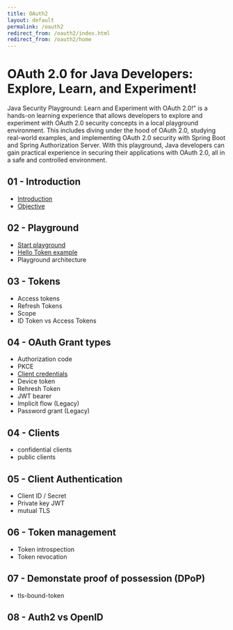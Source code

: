 ```yaml
---
title: OAuth2
layout: default
permalink: /oauth2
redirect_from: /oauth2/index.html
redirect_from: /oauth2/home
---
```



# OAuth 2.0 for Java Developers: Explore, Learn, and Experiment!
Java Security Playground: Learn and Experiment with OAuth 2.0!" is a hands-on learning experience that allows developers to explore and experiment with OAuth 2.0 security concepts in a local playground environment. This includes diving under the hood of OAuth 2.0, studying real-world examples, and implementing OAuth 2.0 security with Spring Boot and Spring Authorization Server. With this playground, Java developers can gain practical experience in securing their applications with OAuth 2.0, all in a safe and controlled environment.

## 01 - Introduction
  - [Introduction](/oauth2/1-1-intro)
  - [Objective](/oauth2/1-2-objective)


## 02 - Playground
  - [Start playground](/oauth2/2-1-playground)
  - [Hello Token example](/oauth2/2-2-hello-token)
  - Playground architecture
  

## 03 - Tokens
 - Access tokens
 - Refresh Tokens
 - Scope
 - ID Token vs Access Tokens


## 04 - OAuth Grant types
 - Authorization code
 - PKCE
 - [Client credentials](/oauth2/4-3-client-credentials)
 - Device token
 - Rehresh Token
 - JWT bearer
 - Implicit flow (Legacy)
 - Password grant (Legacy)


## 04 - Clients
 - confidential clients
 - public clients


## 05 - Client Authentication
 - Client ID / Secret
 - Private key JWT
 - mutual TLS
 

## 06 - Token management
 - Token introspection
 - Token revocation


## 07 - Demonstate proof of possession (DPoP)
 - tls-bound-token

## 08 - Auth2 vs OpenID


<!-- ## Index
    {% for oauth in site.oauth2 %}
    <h2>
      <a href="{{ oauth.url }}">
        {{ oauth.name }}
      </a>
    </h2>
    {% endfor %} -->
